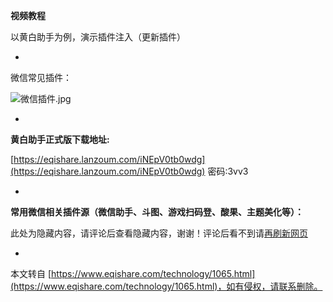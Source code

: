 **视频教程**

以黄白助手为例，演示插件注入（更新插件）

-

微信常见插件：

![微信插件.jpg](https://www.eqishare.com/zb_users/upload/2023/04/202304111681190616374911.jpg)

-

**黄白助手正式版下载地址:**

[https://eqishare.lanzoum.com/iNEpV0tb0wdg](https://eqishare.lanzoum.com/iNEpV0tb0wdg) 密码:3vv3

-

**常用微信相关插件源（微信助手、斗图、游戏扫码登、酸果、主题美化等）：**

此处为隐藏内容，请评论后查看隐藏内容，谢谢！评论后看不到请[再刷新网页](javascript:location.reload();)

-

本文转自 [https://www.eqishare.com/technology/1065.html](https://www.eqishare.com/technology/1065.html)，如有侵权，请联系删除。